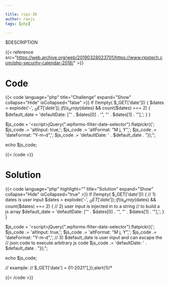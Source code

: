 ```yaml
---

title: rips-30
author: raxjs
tags: [php]

---
```


$DESCRIPTION

<!--more-->
{{< reference src="https://web.archive.org/web/20190328023701/https://www.ripstech.com/php-security-calendar-2018/" >}}

# Code
{{< code language="php"  title="Challenge" expand="Show" collapse="Hide" isCollapsed="false" >}}
if (!empty( $_GET['date'])) {
    $dates = explode('-', $_GET['date']);
    if ( is_array($dates) && count($dates) === 2) {
   $default_date = 'defaultDate: ["' . $dates[0] . '", "' . $dates[1] . '"],';
    }
}


$js_code = '&lt;script>jQuery(".wpforms-filter-date-selector").flatpickr({';
$js_code .= 'altInput: true,';
$js_code .= 'altFormat: "M j, Y",';
$js_code .= 'dateFormat: "Y-m-d",';
$js_code .= 'defaultDate: ' . $default_date . "});";

echo $js_code;

{{< /code >}}

# Solution
{{< code language="php" highlight="" title="Solution" expand="Show" collapse="Hide" isCollapsed="true" >}}
if (!empty( $_GET['date'])) {
    // 1) dates is user input
    $dates = explode('-', $_GET['date']);
    if(is_array($dates) && count($dates) === 2) {
        // 2) user input is injected in to a string
        //    to build a js array
   $default_date = 'defaultDate: ["' . $dates[0] . '", "' . $dates[1] . '"],';
    }
}


$js_code = '&lt;script>jQuery(".wpforms-filter-date-selector").flatpickr({';
$js_code .= 'altInput: true,';
$js_code .= 'altFormat: "M j, Y",';
$js_code .= 'dateFormat: "Y-m-d",';
// 3) $default_date is user input and can escape the
//    json code to execute arbitrary js code
$js_code .= 'defaultDate: ' . $default_date . "});";

echo $js_code;

// example:
// $_GET['date'] = 01-2021"],});alert(1)/*

{{< /code >}}
